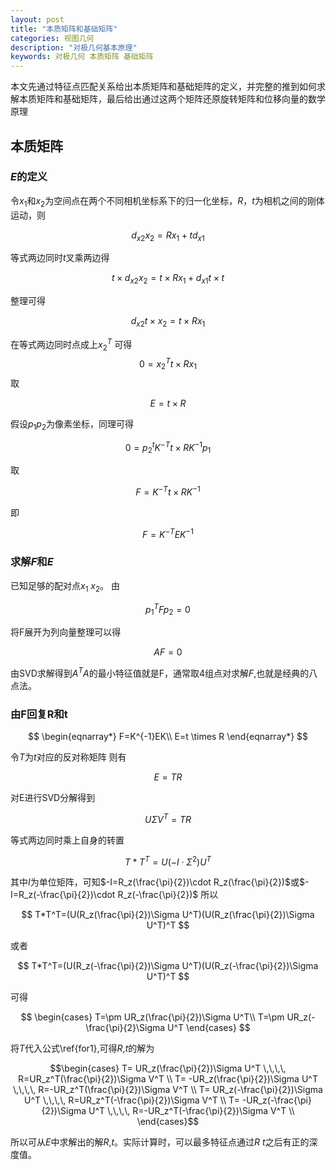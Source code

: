```yaml
---
layout: post
title: "本质矩阵和基础矩阵"
categories: 视图几何
description: "对极几何基本原理"
keywords: 对极几何 本质矩阵 基础矩阵 
---
```


本文先通过特征点匹配关系给出本质矩阵和基础矩阵的定义，并完整的推到如何求解本质矩阵和基础矩阵，最后给出通过这两个矩阵还原旋转矩阵和位移向量的数学原理

## 本质矩阵 
### $E$的定义

令$x_1$和$x_2$为空间点在两个不同相机坐标系下的归一化坐标，$R$，$t$为相机之间的刚体运动，则

$$
d_{x2}x_2=Rx_1+td_{x1}
$$

等式两边同时$t$叉乘两边得

$$
t \times d_{x2}x_2=t \times Rx_1+d_{x1}t \times t
$$

整理可得

$$
d_{x2}t\times x_2=t \times Rx_1
$$

在等式两边同时点成上$x_2^T$
可得
$$0=x_2^T t \times Rx_1$$
取

$$
E= t \times R
$$

假设$p_1 p_2$为像素坐标，同理可得

$$
0=p_2^t K^{-T}t \times R K^{-1}p_1
$$

取

$$
F=K^{-T}t \times R K^{-1}
$$

即

$$
F=K^{-T}EK^{-1}
$$

### 求解$F$和$E$

已知足够的配对点$x_1$ $x_2$。
由 

$$
p_1^TFp_2=0
$$

将F展开为列向量整理可以得

$$
AF=0
$$

由SVD求解得到$A^TA$的最小特征值就是F，通常取4组点对求解$F$,也就是经典的八点法。

### 由F回复R和t

$$
\begin{eqnarray*}
   F=K^{-1}EK\\
   E=t \times R
\end{eqnarray*}
$$

令$T$为$t$对应的反对称矩阵
则有

$$
\begin{equation}
   E=TR
\end{equation}
$$

对E进行SVD分解得到

$$ 
U \Sigma V^T=TR
$$

等式两边同时乘上自身的转置

$$
T*T^T=U(-I\cdot \Sigma^2)U^T
$$

其中$I$为单位矩阵，可知$-I=R_z(\frac{\pi}{2})\cdot R_z(\frac{\pi}{2})$或$-I=R_z(-\frac{\pi}{2})\cdot R_z(-\frac{\pi}{2})$
所以

$$
T*T^T=(U(R_z(\frac{\pi}{2})\Sigma U^T)(U(R_z(\frac{\pi}{2})\Sigma U^T)^T
$$

或者

$$
T*T^T=(U(R_z(-\frac{\pi}{2})\Sigma U^T)(U(R_z(-\frac{\pi}{2})\Sigma U^T)^T
$$

可得

$$
\begin{cases}
   T=\pm UR_z(\frac{\pi}{2})\Sigma U^T\\
   T=\pm UR_z(-\frac{\pi}{2}\Sigma U^T
\end{cases}
$$

将$T$代入公式\ref{for1},可得$R$,$t$的解为

$$\begin{cases}
   T= UR_z(\frac{\pi}{2})\Sigma U^T \,\,\,\, R=UR_z^T(\frac{\pi}{2})\Sigma V^T \\
   T= -UR_z(\frac{\pi}{2})\Sigma U^T \,\,\,\, R=-UR_z^T(\frac{\pi}{2})\Sigma V^T \\
   T= UR_z(-\frac{\pi}{2})\Sigma U^T \,\,\,\, R=UR_z^T(-\frac{\pi}{2})\Sigma V^T \\
   T= -UR_z(-\frac{\pi}{2})\Sigma U^T \,\,\,\, R=-UR_z^T(-\frac{\pi}{2})\Sigma V^T \\
\end{cases}$$

所以可从$E$中求解出的解$R$,$t$。实际计算时，可以最多特征点通过$R$ $t$之后有正的深度值。

